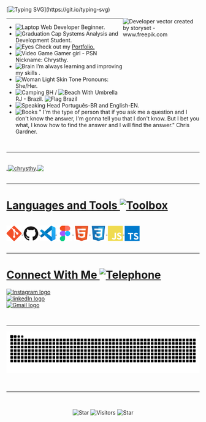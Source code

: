[![Typing SVG](https://readme-typing-svg.demolab.com?font=Dancing+Script&size=60&duration=3000&pause=900&color=F25CD4&random=false&width=700&height=90&lines=Hi%2C+I'm+Chrystine!;It's+a+pleasure+to+meet+you!)](https://git.io/typing-svg)

<img align="right" alt="Developer vector created by storyset - www.freepik.com" height="200" width="200" src="https://github.com/Chrysthy/Chrysthy/assets/126017173/524ba926-7e76-4cd5-987b-f6be839ad721">

<hr>

- <img src="https://raw.githubusercontent.com/Tarikul-Islam-Anik/Telegram-Animated-Emojis/main/Objects/Laptop.webp" alt="Laptop" width="30" height="30" /> Web Developer Beginner.
- <img src="https://raw.githubusercontent.com/Tarikul-Islam-Anik/Telegram-Animated-Emojis/main/Objects/Graduation%20Cap.webp" alt="Graduation Cap" width="30" height="30" /> Systems Analysis and Development Student.
- <img src="https://raw.githubusercontent.com/Tarikul-Islam-Anik/Telegram-Animated-Emojis/main/People/Eyes.webp" alt="Eyes" width="30" height="30" /> Check out my [Portfolio.](https://chrysthy.github.io/Portfolio/)
- <img src="https://raw.githubusercontent.com/Tarikul-Islam-Anik/Telegram-Animated-Emojis/main/Activity/Video%20Game.webp" alt="Video Game" width="30" height="30" /> Gamer girl - PSN Nickname: Chrysthy.
- <img src="https://raw.githubusercontent.com/Tarikul-Islam-Anik/Animated-Fluent-Emojis/master/Emojis/Hand%20gestures/Brain.png" alt="Brain" width="30" height="30" /> I’m always learning and improving my skills .
- <img src="https://raw.githubusercontent.com/Tarikul-Islam-Anik/Animated-Fluent-Emojis/master/Emojis/People%20with%20professions/Woman%20Light%20Skin%20Tone.png" alt="Woman Light Skin Tone" width="30" height="30" /> Pronouns: She/Her.
- <img src="https://raw.githubusercontent.com/Tarikul-Islam-Anik/Telegram-Animated-Emojis/main/Travel%20and%20Places/Camping.webp" alt="Camping" width="30" height="30" /> BH / <img src="https://raw.githubusercontent.com/Tarikul-Islam-Anik/Telegram-Animated-Emojis/main/Travel%20and%20Places/Beach%20With%20Umbrella.webp" alt="Beach With Umbrella" width="30" height="30" /> RJ - Brazil. <img src="https://raw.githubusercontent.com/Tarikul-Islam-Anik/Telegram-Animated-Emojis/main/Flags/Flag%20Brazil.webp" alt="Flag Brazil" width="36" height="36" />
- <img src="https://raw.githubusercontent.com/Tarikul-Islam-Anik/Animated-Fluent-Emojis/master/Emojis/People/Speaking%20Head.png" alt="Speaking Head" width="30" height="30" /> Português-BR and English-EN.
- <img src="https://raw.githubusercontent.com/Tarikul-Islam-Anik/Telegram-Animated-Emojis/main/Objects/Books.webp" alt="Books" width="30" height="30" /> " I'm the type of person that if you ask me a question and I don't know the answer, I'm gonna tell you that I don't know. But I bet you what, I know how to find the answer and I will find the answer." Chris Gardner.
<br>
<hr>
<br>
 <div>
  <a href="https://github.com/chryshty">&nbsp;<img align="center" src="https://github-readme-stats.vercel.app/api?username=chrysthy&show_icons=true&theme=dracula"" alt="chrysthy" />

<img align="center" height="150em" src="https://github-readme-stats.vercel.app/api/top-langs/?username=chrysthy&layout=compact&langs_count=16&theme=dracula"/>


</div>
<br>
<hr>

<h1> Languages and Tools <img src="https://raw.githubusercontent.com/Tarikul-Islam-Anik/Telegram-Animated-Emojis/main/Objects/Toolbox.webp" alt="Toolbox" width="30" height="30" /> </h1>

<div style="display: inline_block"><br>
  <img align="center" alt="Chrysthy-Git" height="40" width="40" src="https://raw.githubusercontent.com/devicons/devicon/master/icons/git/git-original.svg">
  <img align="center" alt="Chrysthy-Github" height="40" width="40" src="https://raw.githubusercontent.com/devicons/devicon/master/icons/github/github-original.svg">
  <img align="center" alt="Chrysthy-Vscode" height="40" width="40" src="https://raw.githubusercontent.com/devicons/devicon/master/icons/vscode/vscode-original.svg">
  <img align="center" alt="Chrysthy-Figma" height="40" width="40" src="https://raw.githubusercontent.com/devicons/devicon/master/icons/figma/figma-original.svg">
  <img align="center" alt="Chrysthy-HTML" height="40" width="40" src="https://raw.githubusercontent.com/devicons/devicon/master/icons/html5/html5-original.svg">
  <img align="center" alt="Chrysthy-CSS" height="40" width="40" src="https://raw.githubusercontent.com/devicons/devicon/master/icons/css3/css3-original.svg">
  <img align="center" alt="Chrysthy-Js" height="40" width="40" src="https://raw.githubusercontent.com/devicons/devicon/master/icons/javascript/javascript-plain.svg">
  <img align="center" alt="Chrysthy-TS" height="40" width="40" src="https://raw.githubusercontent.com/devicons/devicon/master/icons/typescript/typescript-original.svg">
    

</div>


<br>
<hr>
<h1> Connect With Me <img src="https://raw.githubusercontent.com/Tarikul-Islam-Anik/Telegram-Animated-Emojis/main/Objects/Telephone.webp" alt="Telephone" width="30" height="30" /> </h1>

<div> 
 
  <a href="https://www.instagram.com/chrysthy.martins/" target="_blank"><img src="https://img.shields.io/badge/-Instagram-%23E4405F?style=for-the-badge&logo=instagram&logoColor=white" alt="Instagram logo" target="_blank"></a> <br>
   <a href="https://www.linkedin.com/in/chrystine-martins-o-v" target="_blank"><img src="https://img.shields.io/badge/-LinkedIn-%230077B5?style=for-the-badge&logo=linkedin&logoColor=white" alt="linkedIn logo" target="_blank"></a> <br>
    <a href = "mailto:chrystine.martins@outlook.com"><img src="https://img.shields.io/badge/-Gmail-%23333?style=for-the-badge&logo=gmail&logoColor=white" alt="Gmail logo" target="_blank"></a>  <br>

<!-- <div align="right"><img height="150" width="150" src="https://user-images.githubusercontent.com/126017173/230391904-dade60ab-7f71-4edf-bbad-a6bc4b604546.png" > </div> -->

 </div>

 <br>
<hr>
  
 ![snake gif](https://github.com/chrysthy/chrysthy/blob/output/github-contribution-grid-snake.svg)
   
   <br>
   <hr>
   <br>
   <div align="center">
    
<img src="https://raw.githubusercontent.com/Tarikul-Islam-Anik/Telegram-Animated-Emojis/main/Animals%20and%20Nature/Star.webp" alt="Star" width="25" height="25" /> ![Visitors](https://api.visitorbadge.io/api/visitors?path=https%3A%2F%2Fgithub.com%2FChrysthy&label=Visitors&countColor=%23df32a8&style=plastic)  <img src="https://raw.githubusercontent.com/Tarikul-Islam-Anik/Telegram-Animated-Emojis/main/Animals%20and%20Nature/Star.webp" alt="Star" width="25" height="25" />
    
   </div>
 
 

